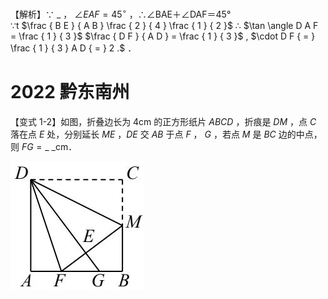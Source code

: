 【解析】∵ $\_$ ， $\angle E A F { = } 4 5 ^ { \circ }$ ，∴∠BAE＋∠DAF＝45°  
∵t $\frac { B E } { A B } \frac { 2 } { 4 } \frac { 1 } { 2 }$ ∴ $\tan \angle D A F = \frac { 1 } { 3 }$ $\frac { D F } { A D } = \frac { 1 } { 3 }$ , $\cdot D F { = } \frac { 1 } { 3 } A D { = } 2 .$ ．

# 2022 黔东南州

【变式 1-2】如图，折叠边长为 $4 \mathrm { { c m } }$ 的正方形纸片 $A B C D$ ，折痕是 $D M$ ，点 $C$ 落在点 $E$ 处，分别延长 $M E$ ，$D E$ 交 $A B$ 于点 $F$ ， $G$ ，若点 $M$ 是 $B C$ 边的中点，则 $F G = \_$ _cm．

![](<../../qs_image_DB/专题1-3_“12345”模型·选填压轴必备大招（共3种类型）（解析版）__/881087362765b71ab653cea272cd6a2aeb1b649205241a336098176b7b1a2ae5.jpg>)
